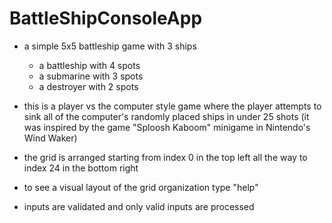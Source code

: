 # BattleShipConsoleApp
* a simple 5x5 battleship game with 3 ships
  - a battleship with 4 spots
  - a submarine with 3 spots
  - a destroyer with 2 spots
  
 * this is a player vs the computer style game where the player attempts to sink all of the computer's
   randomly placed ships in under 25 shots (it was inspired by the game "Sploosh Kaboom" minigame in Nintendo's Wind Waker)

* the grid is arranged starting from index 0 in the top left all the way to index 24 in the bottom right

* to see a visual layout of the grid organization type "help"

* inputs are validated and only valid inputs are processed
